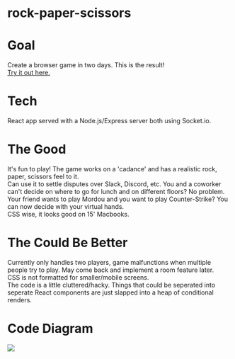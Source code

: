 # rock-paper-scissors

# Goal
Create a browser game in two days. This is the result! <br>
<a href="https://theoriginalyangster-rps.herokuapp.com/">Try it out here.</a>

# Tech
React app served with a Node.js/Express server both using Socket.io.

# The Good
It's fun to play!  The game works on a 'cadance' and has a realistic rock, paper, scissors feel to it.<br>
Can use it to settle disputes over Slack, Discord, etc.  You and a coworker can't decide on where to go for lunch and on different floors?  No problem.  Your friend wants to play Mordou and you want to play Counter-Strike?  You can now decide with your virtual hands.<br>
CSS wise, it looks good on 15' Macbooks.<br>

# The Could Be Better
Currently only handles two players, game malfunctions when multiple people try to play.  May come back and implement a room feature later.<br>
CSS is not formatted for smaller/mobile screens.<br>
The code is a little cluttered/hacky.  Things that could be seperated into seperate React components are just slapped into a heap of conditional renders.

# Code Diagram
<img src="https://i.kym-cdn.com/entries/icons/original/000/026/862/homer.jpg">


